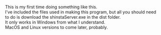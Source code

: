 This is my first time doing something like this.  
I've included the files used in making this program, but all you should need to do is download the shinstaServer.exe in the dist folder.  
It only works in Windows from what I understand.  
MacOS and Linux versions to come later, probably.  
